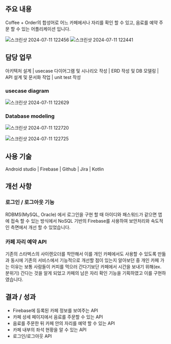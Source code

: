 
## **주요 내용**

Coffee + Order의 합성어로 어느 카페에서나 자리를 확인 할 수 있고,  음료를 예약 주문 할 수 있는 어플리케이션 입니다.

![스크린샷 2024-07-11 122456](https://github.com/KIPUMP/coffee_order_APP/assets/86760876/e685c24d-f11f-461b-af17-5f42bc3ca25b)
![스크린샷 2024-07-11 122441](https://github.com/KIPUMP/coffee_order_APP/assets/86760876/6d26945d-4acd-4886-8de7-adce0e0f6d86)


## **담당 업무**

아키텍처 설계 | usecase 다이어그램 및 시나리오 작성 | ERD 작성 및 DB 모델링 | API 설계 및 문서화 작업 | unit test 작성

### usecase diagram

![스크린샷 2024-07-11 122629](https://github.com/KIPUMP/coffee_order_APP/assets/86760876/a8b825a5-0cca-4432-b438-524b486325f1)

### Database modeling
![스크린샷 2024-07-11 122720](https://github.com/KIPUMP/coffee_order_APP/assets/86760876/1def2cf1-6c0e-4c23-afc9-330f07a793ec)

![스크린샷 2024-07-11 122725](https://github.com/KIPUMP/coffee_order_APP/assets/86760876/a42e2901-7f74-41fb-be01-25db49c019d5)


## **사용 기술**

 Android studio | Firebase | Github | Jira | Kotlin

## 개선 사항

### 로그인 / 로그아웃 기능

RDBMS(MySQL, Oracle) 에서 로그인을 구현 할 때 아이디와 패스워드가 같으면 앱에 접속 할 수 있는 방식에서 NoSQL 기반의 Firebase를 사용하여 보안처리와 속도적인 측면에서 개선 할 수 있었습니다.

### 카페 자리 예약 API

기존의 스타벅스의 사이렌오더를 착안해서 이를 개인 카페에서도 사용할 수 있도록 만듦과 동시에 기존의 서비스에서 기능적으로 개선할 점이 있는지 알아보던 중 개인 카페 가는 이유는 보통 사람들이 커피를 먹으러 간다기보단 카페에서 시간을 보내기 위해(ex. 분위기) 간다는 것을 알게 되었고 카페의 남은 자리 확인 기능을 기획하였고 이를 구현하였습니다.

## **결과 / 성과**

- Firebase에 등록된 카페 정보를 보여주는 API
- 카페 상세 페이지에서 음료를 주문할 수 있는 API
- 음료를 주문한 뒤 카페 안의 자리를 예약 할 수 있는 API
- 카페 내부의 좌석 현황을 알 수 있는 API
- 로그인/로그아웃 API
